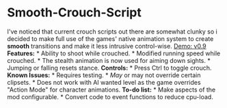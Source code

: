 # Smooth-Crouch-Script
I've noticed that current crouch scripts out there are somewhat clunky so i decided to make full use of the games' native animation system to create **smooth** transitions and make it less intrusive control-wise.  [Demo: v0.9](https://www.youtube.com/watch?v=NHlevz6Th2U)  **Features:**  * Ability to shoot while crouched.  * Modified running speed while crouched.  * The stealth animation is now used for aiming down sights.  * Jumping or falling resets stance.   **Controls:**  * Press Ctrl to toggle crouch.   **Known Issues:**  * Requires testing.  * *May* or may not override certain clipsets.  * Does not work with AI wanted level as the game overrides "Action Mode" for character animations.   **To-do list:**  * Make aspects of the mod configurable.  * Convert code to event functions to reduce cpu-load.
